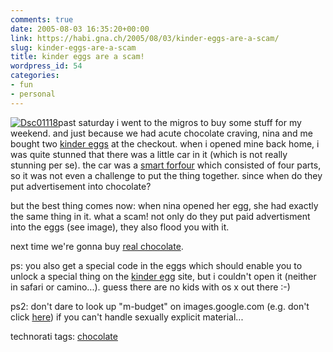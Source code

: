 ```yaml
---
comments: true
date: 2005-08-03 16:35:20+00:00
link: https://habi.gna.ch/2005/08/03/kinder-eggs-are-a-scam/
slug: kinder-eggs-are-a-scam
title: kinder eggs are a scam!
wordpress_id: 54
categories:
- fun
- personal
---
```



[![Dsc01118](https://habi.gna.ch/blog/images/DSC01118-tm.jpg)](https://habi.gna.ch/blog/images/DSC01118.jpg)past saturday i went to the migros to buy some stuff for my weekend. and just because we had acute chocolate craving, nina and me bought two [kinder eggs](http://images.google.com/images?q=kinder+egg&ie=UTF-8&oe=UTF-8) at the checkout. when i opened mine back home, i was quite stunned that there was a little car in it (which is not really stunning per se). the car was a [smart forfour](http://images.google.com/images?q=smart+forfour&ie=UTF-8&oe=UTF-8) which consisted of four parts, so it was not even a challenge to put the thing together. since when do they put advertisement into chocolate?



but the best thing comes now: when nina opened her egg, she had exactly the same thing in it. what a scam! not only do they put paid advertisment into the eggs (see image), they also flood you with it.
  
next time we're gonna buy [real chocolate](http://images.google.com/images?q=m-budget+schokolade&btnG=Search&svnum=10&hl=en&lr=).



ps: you also get a special code in the eggs which should enable you to unlock a special thing on the [kinder egg](http://magic-kinder.com/) site, but i couldn't open it (neither in safari or camino...). guess there are no kids with os x out there :-)



ps2: don't dare to look up "m-budget" on images.google.com (e.g. don't click [here](http://images.google.com/images?q=m-budget&ie=UTF-8&oe=UTF-8)) if you can't handle sexually explicit material...





technorati tags: [chocolate](http://www.technorati.com/tag/chocolate)
